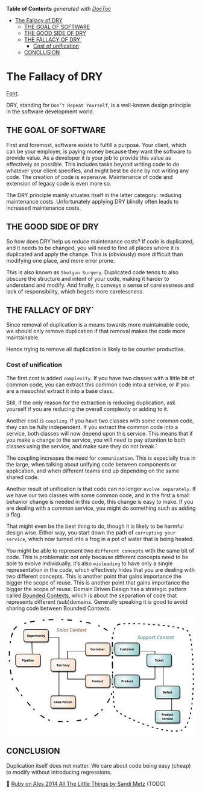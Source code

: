 <!-- START doctoc generated TOC please keep comment here to allow auto update -->
<!-- DON'T EDIT THIS SECTION, INSTEAD RE-RUN doctoc TO UPDATE -->
**Table of Contents**  *generated with [DocToc](https://github.com/thlorenz/doctoc)*

- [The Fallacy of DRY](#the-fallacy-of-dry)
  - [THE GOAL OF SOFTWARE](#the-goal-of-software)
  - [THE GOOD SIDE OF DRY](#the-good-side-of-dry)
  - [THE FALLACY OF DRY`](#the-fallacy-of-dry)
    - [Cost of unification](#cost-of-unification)
  - [CONCLUSION](#conclusion)

<!-- END doctoc generated TOC please keep comment here to allow auto update -->

# The Fallacy of DRY
[Font](https://www.entropywins.wtf/blog/2017/09/06/the-fallacy-of-dry/).

DRY, standing for `Don’t Repeat Yourself`, is a well-known design principle in the software development world.

## THE GOAL OF SOFTWARE

First and foremost, software exists to fulfill a purpose. Your client, which can be your employer, is paying money because they want the software to provide value. As a developer it is your job to provide this value as effectively as possible. This includes tasks beyond writing code to do whatever your client specifies, and might best be done by not writing any code. The creation of code is expensive. Maintenance of code and extension of legacy code is even more so.

The DRY principle mainly situates itself in the latter category: reducing maintenance costs. Unfortunately applying DRY blindly often leads to increased maintenance costs.

## THE GOOD SIDE OF DRY

So how does DRY help us reduce maintenance costs? If code is duplicated, and it needs to be changed, you will need to find all places where it is duplicated and apply the change. This is (obviously) more difficult than modifying one place, and more error prone.

This is also known as `Shotgun Surgery`. Duplicated code tends to also obscure the structure and intent of your code, making it harder to understand and modify. And finally, it conveys a sense of carelessness and lack of responsibility, which begets more carelessness.

## THE FALLACY OF DRY`
Since removal of duplication is a means towards more maintainable code, we should only remove duplication if that removal makes the code more maintainable.

Hence trying to remove all duplication is likely to be counter productive.

### Cost of unification

The first cost is added `complexity`. If you have two classes with a little bit of common code, you can extract this common code into a service, or if you are a masochist extract it into a base class.

Still, if the only reason for the extraction is reducing duplication, ask yourself if you are reducing the overall complexity or adding to it.

Another cost is `coupling`. If you have two classes with some common code, they can be fully independent. If you extract the common code into a service, both classes will now depend upon this service. This means that if you make a change to the service, you will need to pay attention to both classes using the service, and make sure they do not break.`

The coupling increases the need for `communication`. This is especially true in the large, when talking about unifying code between components or application, and when different teams end up depending on the same shared code.

Another result of unification is that code can no longer `evolve separately`. If we have our two classes with some common code, and in the first a small behavior change is needed in this code, this change is easy to make. If you are dealing with a common service, you might do something such as adding a flag.

That might even be the best thing to do, though it is likely to be harmful design wise. Either way, you start down the path of `corrupting your service`, which now turned into a frog in a pot of water that is being heated.

You might be able to represent two `different concepts` with the same bit of code. This is problematic not only because different concepts need to be able to evolve individually, it’s also `misleading` to have only a single representation in the code, which effectively hides that you are dealing with two different concepts. This is another point that gains importance the bigger the scope of reuse. This is another point that gains importance the bigger the scope of reuse. Domain Driven Design has a strategic pattern called [Bounded Contexts](https://martinfowler.com/bliki/BoundedContext.html), which is about the separation of code that represents different (sub)domains. Generally speaking it is good to avoid sharing code between Bounded Contexts.

![BoundedContext](./img/bounded_context.png)


## CONCLUSION

Duplication itself does not matter. We care about code being easy (cheap) to modify without introducing regressions.

:movie_camera: [Ruby on Ales 2014 All The Little Things by Sandi Metz](https://www.youtube.com/watch?v=x1wnI0AxpEU) (TODO)
